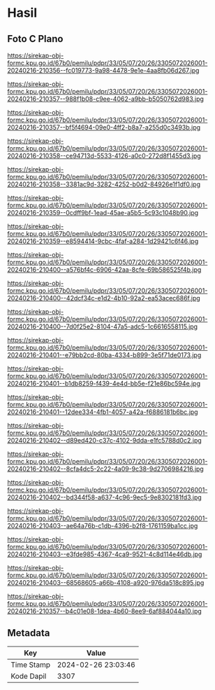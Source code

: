 # Hasil

## Foto C Plano

https://sirekap-obj-formc.kpu.go.id/67b0/pemilu/pdpr/33/05/07/20/26/3305072026001-20240216-210356--fc019773-9a98-4478-9e1e-4aa8fb06d267.jpg

https://sirekap-obj-formc.kpu.go.id/67b0/pemilu/pdpr/33/05/07/20/26/3305072026001-20240216-210357--988f1b08-c9ee-4062-a9bb-b5050762d983.jpg

https://sirekap-obj-formc.kpu.go.id/67b0/pemilu/pdpr/33/05/07/20/26/3305072026001-20240216-210357--bf5f4694-09e0-4ff2-b8a7-a255d0c3493b.jpg

https://sirekap-obj-formc.kpu.go.id/67b0/pemilu/pdpr/33/05/07/20/26/3305072026001-20240216-210358--ce94713d-5533-4126-a0c0-272d8f1455d3.jpg

https://sirekap-obj-formc.kpu.go.id/67b0/pemilu/pdpr/33/05/07/20/26/3305072026001-20240216-210358--3381ac9d-3282-4252-b0d2-84926e1f1df0.jpg

https://sirekap-obj-formc.kpu.go.id/67b0/pemilu/pdpr/33/05/07/20/26/3305072026001-20240216-210359--0cdff9bf-1ead-45ae-a5b5-5c93c1048b90.jpg

https://sirekap-obj-formc.kpu.go.id/67b0/pemilu/pdpr/33/05/07/20/26/3305072026001-20240216-210359--e8594414-9cbc-4faf-a284-1d29421c6f46.jpg

https://sirekap-obj-formc.kpu.go.id/67b0/pemilu/pdpr/33/05/07/20/26/3305072026001-20240216-210400--a576bf4c-6906-42aa-8cfe-69b586525f4b.jpg

https://sirekap-obj-formc.kpu.go.id/67b0/pemilu/pdpr/33/05/07/20/26/3305072026001-20240216-210400--42dcf34c-e1d2-4b10-92a2-ea53acec686f.jpg

https://sirekap-obj-formc.kpu.go.id/67b0/pemilu/pdpr/33/05/07/20/26/3305072026001-20240216-210400--7d0f25e2-8104-47a5-adc5-1c6616558115.jpg

https://sirekap-obj-formc.kpu.go.id/67b0/pemilu/pdpr/33/05/07/20/26/3305072026001-20240216-210401--e79bb2cd-80ba-4334-b899-3e5f71de0173.jpg

https://sirekap-obj-formc.kpu.go.id/67b0/pemilu/pdpr/33/05/07/20/26/3305072026001-20240216-210401--b1db8259-f439-4e4d-bb5e-f21e86bc594e.jpg

https://sirekap-obj-formc.kpu.go.id/67b0/pemilu/pdpr/33/05/07/20/26/3305072026001-20240216-210401--12dee334-4fb1-4057-a42a-f6886181b6bc.jpg

https://sirekap-obj-formc.kpu.go.id/67b0/pemilu/pdpr/33/05/07/20/26/3305072026001-20240216-210402--d89ed420-c37c-4102-9dda-e1fc5788d0c2.jpg

https://sirekap-obj-formc.kpu.go.id/67b0/pemilu/pdpr/33/05/07/20/26/3305072026001-20240216-210402--8cfa4dc5-2c22-4a09-9c38-9d2706984216.jpg

https://sirekap-obj-formc.kpu.go.id/67b0/pemilu/pdpr/33/05/07/20/26/3305072026001-20240216-210402--bd344f58-a637-4c96-9ec5-9e8302181fd3.jpg

https://sirekap-obj-formc.kpu.go.id/67b0/pemilu/pdpr/33/05/07/20/26/3305072026001-20240216-210403--ae64a76b-c1db-4396-b2f8-1761159ba1cc.jpg

https://sirekap-obj-formc.kpu.go.id/67b0/pemilu/pdpr/33/05/07/20/26/3305072026001-20240216-210403--e3fde985-4367-4ca9-9521-4c8d114e46db.jpg

https://sirekap-obj-formc.kpu.go.id/67b0/pemilu/pdpr/33/05/07/20/26/3305072026001-20240216-210403--68568605-a66b-4108-a920-976da518c895.jpg

https://sirekap-obj-formc.kpu.go.id/67b0/pemilu/pdpr/33/05/07/20/26/3305072026001-20240216-210357--b4c01e08-1dea-4b60-8ee9-6af884044a10.jpg


## Metadata

| Key        | Value               |
| ---------- | ------------------- |
| Time Stamp | 2024-02-26 23:03:46 |
| Kode Dapil | 3307                |



